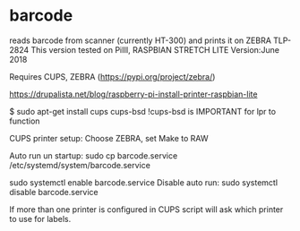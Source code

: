 # barcode
reads barcode from scanner (currently HT-300) and prints it on ZEBRA TLP-2824
This version tested on PiIII, RASPBIAN STRETCH LITE
Version:June 2018

Requires CUPS, ZEBRA (https://pypi.org/project/zebra/)

https://drupalista.net/blog/raspberry-pi-install-printer-raspbian-lite

$ sudo apt-get install cups cups-bsd
!cups-bsd is IMPORTANT for lpr to function

CUPS printer setup:
Choose ZEBRA, set Make to RAW

Auto run un startup:
sudo cp barcode.service /etc/systemd/system/barcode.service

sudo systemctl enable barcode.service
Disable auto run:
sudo systemctl disable barcode.service

If more than one printer is configured in CUPS script will ask which printer to use for labels.
